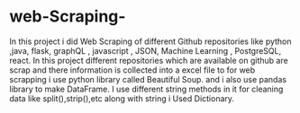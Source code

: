 # web-Scraping-
In this project i did Web Scraping of different Github  repositories like python ,java,
flask, graphQL , javascript , JSON, Machine Learning , PostgreSQL, react.
In this project different repositories which are available on github are scrap and there information is
collected into a excel file to for web scrapping i use python library called Beautiful Soup.
and i also use pandas library to make DataFrame.
I use different string methods in it for cleaning data like split(),strip(),etc
along with string i Used Dictionary.
